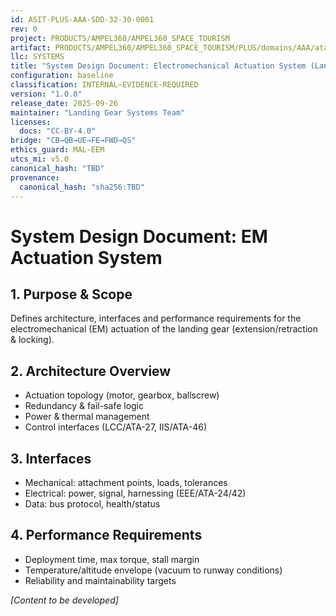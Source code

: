 ```yaml
---
id: ASIT-PLUS-AAA-SDD-32-30-0001
rev: 0
project: PRODUCTS/AMPEL360/AMPEL360_SPACE_TOURISM
artifact: PRODUCTS/AMPEL360/AMPEL360_SPACE_TOURISM/PLUS/domains/AAA/ata/32/32-30_Extension_Retraction/SDD-32-30-0001_EM_ActuationSystem.md
llc: SYSTEMS
title: "System Design Document: Electromechanical Actuation System (Landing Gear)"
configuration: baseline
classification: INTERNAL–EVIDENCE-REQUIRED
version: "1.0.0"
release_date: 2025-09-26
maintainer: "Landing Gear Systems Team"
licenses:
  docs: "CC-BY-4.0"
bridge: "CB→QB→UE→FE→FWD→QS"
ethics_guard: MAL-EEM
utcs_mi: v5.0
canonical_hash: "TBD"
provenance:
  canonical_hash: "sha256:TBD"
---
```


# System Design Document: EM Actuation System

## 1. Purpose & Scope
Defines architecture, interfaces and performance requirements for the electromechanical (EM) actuation of the landing gear (extension/retraction & locking).

## 2. Architecture Overview
- Actuation topology (motor, gearbox, ballscrew)
- Redundancy & fail-safe logic
- Power & thermal management
- Control interfaces (LCC/ATA-27, IIS/ATA-46)

## 3. Interfaces
- Mechanical: attachment points, loads, tolerances
- Electrical: power, signal, harnessing (EEE/ATA-24/42)
- Data: bus protocol, health/status

## 4. Performance Requirements
- Deployment time, max torque, stall margin
- Temperature/altitude envelope (vacuum to runway conditions)
- Reliability and maintainability targets

*[Content to be developed]*